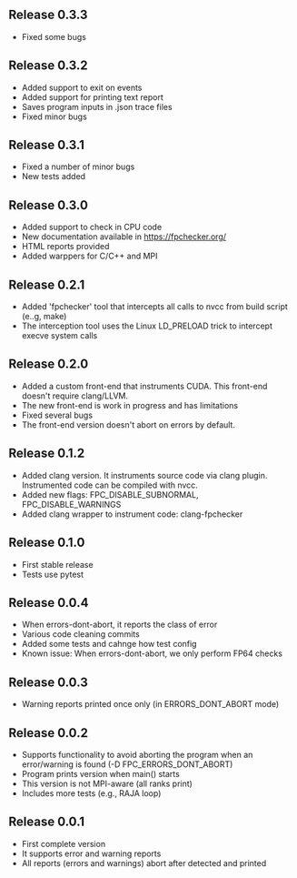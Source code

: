 ## Release 0.3.3
- Fixed some bugs

## Release 0.3.2
- Added support to exit on events
- Added support for printing text report
- Saves program inputs in .json trace files
- Fixed minor bugs

## Release 0.3.1
- Fixed a number of minor bugs
- New tests added

## Release 0.3.0
- Added support to check in CPU code
- New documentation available in https://fpchecker.org/
- HTML reports provided
- Added warppers for C/C++ and MPI

## Release 0.2.1
- Added 'fpchecker' tool that intercepts all calls to nvcc from build script (e..g, make)
- The interception tool uses the Linux LD_PRELOAD trick to intercept execve system calls

## Release 0.2.0
- Added a custom front-end that instruments CUDA. This front-end doesn't require clang/LLVM.
- The new front-end is work in progress and has limitations
- Fixed several bugs
- The front-end version doesn't abort on errors by default.

## Release 0.1.2
- Added clang version. It instruments source code via clang plugin. Instrumented code can be compiled with nvcc.
- Added new flags: FPC_DISABLE_SUBNORMAL, FPC_DISABLE_WARNINGS 
- Added clang wrapper to instrument code: clang-fpchecker

## Release 0.1.0
- First stable release
- Tests use pytest

## Release 0.0.4
- When errors-dont-abort, it reports the class of error
- Various code cleaning commits
- Added some tests and cahnge how test config
- Known issue: When errors-dont-abort, we only perform FP64 checks

## Release 0.0.3
- Warning reports printed once only (in ERRORS_DONT_ABORT mode)

## Release 0.0.2
- Supports functionality to avoid aborting the program when an error/warning is found (-D FPC_ERRORS_DONT_ABORT)
- Program prints version when main() starts
- This version is not MPI-aware (all ranks print)
- Includes more tests (e.g., RAJA loop)

## Release 0.0.1
- First complete version
- It supports error and warning reports
- All reports (errors and warnings) abort after detected and printed




